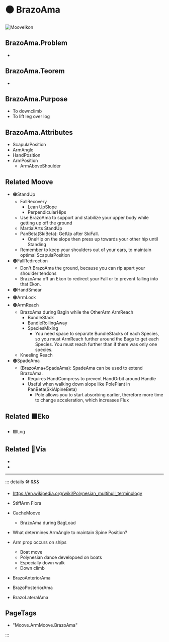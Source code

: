 # 🟠 <motor>BrazoAma</motor>

![MooveIkon](/BetaIkon/Mooves_Ikon.png)

## BrazoAma.Problem

-

## BrazoAma.Teorem

-

## BrazoAma.Purpose

- To downclimb
- To lift leg over log

## BrazoAma.Attributes

- ScapulaPosition
- ArmAngle
- HandPosition
- ArmPosition
    - <via>ArmAboveShoulder</via>

## Related <motor>Moove</motor>

- 🟠<motor>StandUp</motor>
    - FallRecovery
        - Lean UpSlope
        - PerpendicularHips
    - Use BrazoAma to support and stabilize your upper body while getting up off the ground
    - MartialArts StandUp
    - PanBeta(SkiBeta): GetUp after SkiFall.
        - OneHip on the slope then press up towards your other hip until Standing
    - Remember to keep your shoulders out of your ears, to maintain optimal ScapulaPosition
- 🟠<motor>FallRedirection</motor>
    - Don't BrazoAma the ground, because you can rip apart your shoulder tendons
    - BrazoAma off an Ekon to redirect your Fall or to prevent falling into that Ekon.
- 🟠<motor>HandSmear</motor>
- 🟠<motor>ArmLock</motor>
- 🟠<motor>ArmReach</motor>
    - BrazoAma during BagIn while the OtherArm ArmReach
        - BundleStack
        - BundleRollingAway
        - SpeciesMixing
            - You need space to separate BundleStacks of each Species, so you must ArmReach further around the Bags to get each Species. You must reach further than if there was only one species.
    - Kneeling Reach
- 🟠<motor>SpadeAma</motor>
    - (BrazoAma+SpadeAma): SpadeAma can be used to extend BrazoAma.
        - Requires HandCompress to prevent HandOrbit around Handle
        - Useful when walking down slope like PolePlant in PanBeta(SkiAlpineBeta)
            - Pole allows you to start absorbing earlier, therefore more time to change acceleration, which increases Flux

## Related 🟩<ekos>Eko</ekos>

- 🟩<ekos>Log</ekos>

## Related 🔻<via>Via</via>

-

-  

---

<!-- =================================================== -->
<!-- =================================================== -->
<!-- =================================================== -->
<!-- =================================================== -->
<!-- =================================================== -->
::: details 🛠 <dev>&&&</dev>

- <https://en.wikipedia.org/wiki/Polynesian_multihull_terminology>
- StiffArm Flora
- CacheMoove
    - BrazoAma during BagLoad
- What determines ArmAngle to maintain Spine Position?
- Arm prop occurs on ships
    - Boat move
    - Polynesian dance developoed on boats
    - Especially down walk
    - Down climb

- BrazoAnteriorAma
- BrazoPosteriorAma
- BrazoLateralAma

<h2>PageTags</h2>

- "Moove.ArmMoove.BrazoAma"

:::
